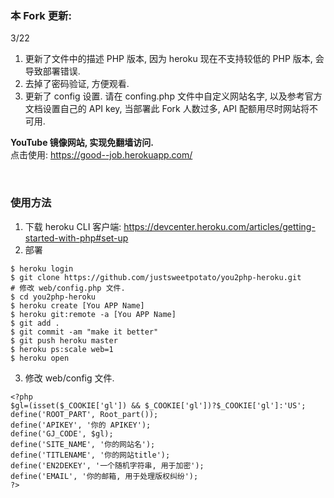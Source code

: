### 本 Fork 更新:<br>

3/22<br>
1. 更新了文件中的描述 PHP 版本, 因为 heroku 现在不支持较低的 PHP 版本, 会导致部署错误.<br>
2. 去掉了密码验证, 方便观看.<br>
3. 更新了 config 设置. 请在 confing.php 文件中自定义网站名字, 以及参考官方文档设置自己的 API key, 当部署此 Fork 人数过多, API 配额用尽时网站将不可用.<br>


<b>YouTube 镜像网站, 实现免翻墙访问.</b><br>
点击使用: https://good--job.herokuapp.com/<br>

<br>

### 使用方法

1. 下载 heroku CLI 客户端: https://devcenter.heroku.com/articles/getting-started-with-php#set-up <br>
2. 部署 <br>
```
$ heroku login
$ git clone https://github.com/justsweetpotato/you2php-heroku.git 
# 修改 web/config.php 文件.
$ cd you2php-heroku 
$ heroku create [You APP Name]
$ heroku git:remote -a [You APP Name]
$ git add .
$ git commit -am "make it better"
$ git push heroku master
$ heroku ps:scale web=1
$ heroku open
 ```
3. 修改 web/config 文件.<br>
```
<?php
$gl=(isset($_COOKIE['gl']) && $_COOKIE['gl'])?$_COOKIE['gl']:'US';
define('ROOT_PART', Root_part());
define('APIKEY', '你的 APIKEY');
define('GJ_CODE', $gl);
define('SITE_NAME', '你的网站名');
define('TITLENAME', '你的网站title');
define('EN2DEKEY', '一个随机字符串, 用于加密');
define('EMAIL', '你的邮箱, 用于处理版权纠纷');
?>
```
<br>
